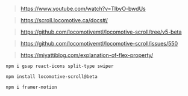> https://www.youtube.com/watch?v=TIbyO-bwdUs

> https://scroll.locomotive.ca/docs#/

> https://github.com/locomotivemtl/locomotive-scroll/tree/v5-beta

> https://github.com/locomotivemtl/locomotive-scroll/issues/550

> https://miyattiblog.com/explanation-of-flex-property/

```
npm i gsap react-icons split-type swiper

npm install locomotive-scroll@beta

npm i framer-motion
```
